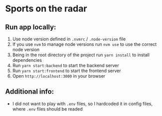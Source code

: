 # Sports on the radar

## Run app locally:

1. Use node version defined in `.nvmrc` / `.node-version` file
2. If you use `nvm` to manage node versions run `nvm use` to use the correct node version
3. Being in the root directory of the project run `yarn install` to install dependencies
4. Run `yarn start:backend` to start the backend server
5. Run `yarn start:frontend` to start the frontend server
6. Open `http://localhost:3000` in your browser


## Additional info:
- I did not want to play with `.env` files, so I hardcoded it in config files, where `.env` files should be readed